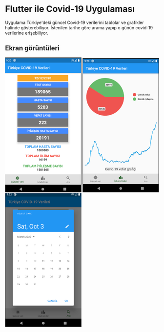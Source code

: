 # Flutter ile Covid-19 Uygulaması

Uygulama Türkiye'deki güncel Covid-19 verilerini tablolar ve grafikler halinde gösterebiliyor. İstenilen tarihe göre arama yapıp o günün covid-19 verilerine erişebiliyor.

## Ekran görüntüleri
<img src="images/s1.bmp" width="250"> <img src="images/s2.bmp" width="250"> <img src="images/s3.bmp" width="250">




